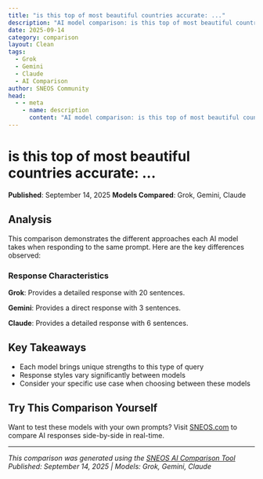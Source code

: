 ```yaml
---
title: "is this top of most beautiful countries accurate: ..."
description: "AI model comparison: is this top of most beautiful countries accurate: World's most beautiful countries  1. 🇳🇿 New Zeal..."
date: 2025-09-14
category: comparison
layout: Clean
tags:
  - Grok
  - Gemini
  - Claude
  - AI Comparison
author: SNEOS Community
head:
  - - meta
    - name: description
      content: "AI model comparison: is this top of most beautiful countries accurate: World's most beautiful countries  1. 🇳🇿 New Zealand 2. 🇮🇹 Italy 3...."
---
```


# is this top of most beautiful countries accurate: ...

**Published**: September 14, 2025
**Models Compared**: Grok, Gemini, Claude

<ChatComparison
  title="is this top of most beautiful countries accurate: ..."
  prompt="is this top of most beautiful countries accurate: World's most beautiful countries&#10;&#10;1. 🇳🇿 New Zealand&#10;2. 🇮🇹 Italy&#10;3. 🇨🇦 Canada&#10;4. 🇨🇭 Switzerland&#10;5. 🇫🇷 France&#10;6. 🇬🇧 UK&#10;7. 🇳🇴 Norway&#10;8. 🇦🇺 Australia&#10;9. 🇬🇷 Greece&#10;10. 🇿🇦 South Africa&#10;11. 🇺🇸 US&#10;12. 🇨🇱 Chile&#10;13. 🇮🇸 Iceland&#10;14. 🇦🇷 Argentina&#10;15. 🇭🇷 Croatia&#10;&#10;(Rough Guides - Readers Vote)"
  :responses='{
    "Grok": "As this is a repeated query, I\u0027ll reiterate and expand on my previous response for clarity. The list you\u0027ve provided of the \u0022World\u0027s Most Beautiful Countries\u0022 based on the Rough Guides Readers\u0027 Vote reflects subjective opinions rather than an objective measure of beauty. Since beauty is inherently personal and influenced by cultural, personal, and experiential factors, the accuracy of such a list cannot be definitively confirmed or denied in an absolute sense. However, I can provide context about the list\u0027s credibility and how it aligns with available information.\n\nThis specific ranking, with New Zealand at number 1, Italy at 2, and Canada at 3, followed by Switzerland, France, and others down to Croatia at 15, appears to be consistent with recent reports of Rough Guides\u0027 reader polls. For instance, sources like Time Out (published May 7, 2024) and Rough Guides\u0027 own website (updated May 1, 2025) confirm that New Zealand, Italy, and Canada have been voted as top contenders in their surveys of readers\u0027 opinions on the most beautiful countries. Additionally, Australia being ranked at 8 is noted in Time Out (published May 9, 2024). While the full list of 15 countries in exact order isn\u0027t replicated verbatim in every source, the top few positions and several other entries (like Switzerland, Norway, and Greece) frequently appear in discussions of Rough Guides\u0027 reader-voted rankings across multiple articles from 2024 and 2025.\n\nIt\u0027s worth noting that Rough Guides conducts these polls periodically, and rankings can shift slightly from year to year based on new votes or different reader demographics. The list you\u2019ve shared seems to align closely with the most recent data available as of 2025, suggesting it is likely an accurate representation of a recent Rough Guides Readers\u0027 Vote. However, \u0022accuracy\u0022 in this context simply means it reflects the opinions of the readers who participated in the poll, not a universal truth about beauty.\n\nIf you\u0027re questioning whether this list matches your own perception or other rankings, keep in mind that other organizations, like National Geographic or U.S. News (as seen in web content from 2024), may produce different lists based on their own criteria or audiences. For example, U.S. News ranks countries on \u0022scenic\u0022 value, which might differ from Rough Guides\u0027 broader \u0022beauty\u0022 metric as voted by readers. Ultimately, the Rough Guides list is a valid snapshot of traveler sentiment, but beauty remains subjective.\n\nIf you\u2019re looking for confirmation of the exact order or have a specific source in mind for this list, let me know, and I can help verify further! Would you like me to explore other similar rankings for comparison?",
    "Gemini": "Whether the list you provided is \u0022accurate\u0022 is subjective, as beauty is a matter of opinion. The list reflects the preferences of Rough Guides readers. Different polls and surveys often generate varying rankings.\n",
    "Claude": "This appears to be from a legitimate Rough Guides reader poll, so it reflects genuine opinions from their audience. However, \u0022accuracy\u0022 for beauty rankings is subjective since beauty is in the eye of the beholder.\n\n**What makes this list reasonable:**\n- New Zealand, Switzerland, Norway, and Iceland are consistently ranked high for natural beauty\n- Italy, France, and Greece are renowned for combining natural landscapes with cultural heritage\n- The mix includes diverse types of beauty (mountains, coasts, cities, wilderness)\n\n**Potential limitations:**\n- Reader polls can have geographic bias (likely skewed toward English-speaking/European voters)\n- Some incredibly beautiful countries are missing (Japan, Nepal, Peru, Indonesia, Jordan, etc.)\n- Beauty is highly subjective and cultural\n\n**Notable absences that many would consider:**\n- Asian countries (Japan, Bhutan, Maldives)\n- Other South American gems (Peru, Brazil)\n- Middle Eastern beauty (Jordan, Oman)\n- More African representation beyond South Africa\n\nSo while this reflects real reader opinions and includes genuinely stunning countries, it\u0027s not definitive. Any \u0022most beautiful\u0022 list will vary based on who\u0027s voting, what type of beauty they value, and their travel experiences. The list is a good starting point but shouldn\u0027t be seen as the final word on global beauty!"
  }'
  published-date="21:34"
/>

## Analysis

This comparison demonstrates the different approaches each AI model takes when responding to the same prompt. Here are the key differences observed:

### Response Characteristics

**Grok**: Provides a detailed response with 20 sentences. 

**Gemini**: Provides a direct response with 3 sentences. 

**Claude**: Provides a detailed response with 6 sentences. 

## Key Takeaways

- Each model brings unique strengths to this type of query
- Response styles vary significantly between models
- Consider your specific use case when choosing between these models

## Try This Comparison Yourself

Want to test these models with your own prompts? Visit [SNEOS.com](https://sneos.com) to compare AI responses side-by-side in real-time.

---

*This comparison was generated using the [SNEOS AI Comparison Tool](https://sneos.com)*
*Published: September 14, 2025 | Models: Grok, Gemini, Claude*
